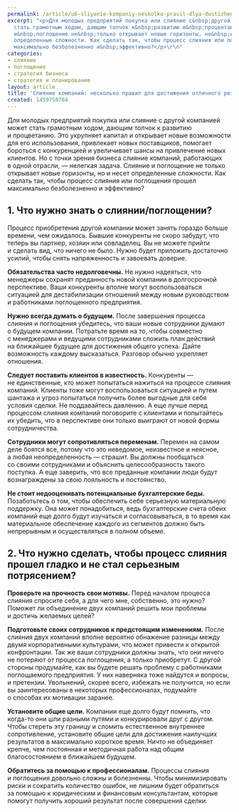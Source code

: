 ```yaml
---
permalink: /article/u6-sliyanie-kompaniy-neskolko-pravil-dlya-dostizheniya-otlichnogo-rezultata
excerpt: "<p>Для молодых предприятий покупка или слияние с&nbsp;другой компанией может
  стать грамотным ходом, дающим толчок к&nbsp;развитию и&nbsp;процветанию. Но слияние
  и&nbsp;поглощение не&nbsp;только открывает новые горизонты, но&nbsp;и&nbsp;несет
  определенные сложности. Как сделать так, чтобы процесс слияния или поглощения прошел
  максимально безболезненно и&nbsp;эффективно?</p>\r\n"
categories:
- слияние
- поглощение
- стратегия бизнеса
- стратегия и планирование
layout: article
title: 'Слияние компаний: несколько правил для достижения отличного результата'
created: 1459750784
---
```

Для молодых предприятий покупка или слияние с другой компанией может стать грамотным ходом, дающим толчок к развитию и процветанию. Это укрупняет капитал и открывает новые возможности для его использования, привлекает новых поставщиков, помогает бороться с конкуренцией и увеличивает шансы на привлечение новых клиентов. Но с точки зрения бизнеса слияние компаний, работающих в одной отрасли, — нелегкая задача. Слияние и поглощение не только открывает новые горизонты, но и несет определенные сложности. Как сделать так, чтобы процесс слияния или поглощения прошел максимально безболезненно и эффективно?

## 1. Что нужно знать о слиянии/поглощении? ##

Процесс приобретения другой компании может занять гораздо больше времени, чем ожидалось. Бывшие конкуренты не скоро забудут, что теперь вы партнер, хозяин или совладелец. Вы не можете прийти и сделать вид, что ничего не было. Нужно будет приложить достаточно усилий, чтобы снять напряженность и завоевать доверие.

**Обязательства часто недолговечны.** Не нужно надеяться, что менеджеры сохранят преданность новой компании в долгосрочной перспективе. Ваши конкуренты вполне могут воспользоваться ситуацией для дестабилизации отношений между новым руководством и работниками поглощенного предприятия.

**Нужно всегда думать о будущем.** После завершения процесса слияния и поглощения убедитесь, что ваши новые сотрудники думают о будущем компании. Потратьте время на то, чтобы совместно с менеджерами и ведущими сотрудниками сложить план действий на ближайшее будущее для достижения общего успеха. Дайте возможность каждому высказаться. Разговор обычно укрепляет отношения.

**Следует поставить клиентов в известность.** Конкуренты — не единственные, кто может попытаться нажиться на процессе слияния компаний. Клиенты тоже могут воспользоваться ситуацией и путем шантажа и угроз попытаться получить более выгодные для себя условия сделки. Не поддавайтесь давлению. А еще лучше перед процессом слияния компаний поговорите с клиентами и попытайтесь их убедить, что в перспективе они только выиграют от новой формы сотрудничества.

**Сотрудники могут сопротивляться переменам.** Перемен на самом деле боятся все, потому что это неведомое, неизвестное и неясное, а любая неопределенность — страшит. Вы должны пообщаться со своими сотрудниками и объяснить целесообразность такого поступка. А еще заверить, что все преданные компании люди будут вознаграждены за свою лояльность и постоянство.

**Не стоит недооценивать потенциальные бухгалтерские беды.** Позаботьтесь о том, чтобы обеспечить себе серьезную материальную поддержку. Она может понадобиться, ведь бухгалтерские счета обеих компаний еще долго будут изучаться и согласовываться, в то время как материальное обеспечение каждого из сегментов должно быть непрерывным и осуществляться в полном объеме.

## 2. Что нужно сделать, чтобы процесс слияния прошел гладко и не стал серьезным потрясением? ##

**Проверьте на прочность свои мотивы.** Перед началом процесса слияния спросите себя, а для чего мне, собственно, это нужно? Поможет ли объединение двух компаний решить мои проблемы и достичь желаемых целей?

**Подготовьте своих сотрудников к предстоящим изменениям.** После слияния двух компаний вполне вероятно обнажение разницы между двумя корпоративными культурами, что может привести к открытой конфронтации. Так же ваши сотрудники должны знать, что они ничего не потеряют от процесса поглощения, а только приобретут. С другой стороны продумайте, как вы будете решать проблему с работниками поглощаемого предприятия. У них наверняка тоже найдутся и вопросы, и претензии. Увольнений, скорее всего, избежать не получится, но если вы заинтересованы в некоторых профессионалах, подумайте о способах их мотивации заранее.

**Установите общие цели.** Компании еще долго будут помнить, что когда-то они шли разными путями и конкурировали друг с другом. Чтобы стереть эту границу и сломить естественное внутреннее сопротивление, установите общие цели для достижения наилучших результатов в максимально короткое время. Ничто не объединяет крепче, чем постоянная и методичная работа над общим благосостоянием в ближайшем будущем.

**Обратитесь за помощью к профессионалам.** Процессы слияния и поглощения довольно сложны и болезненны. Чтобы минимизировать риски и сократить количество ошибок, не лишним будет обратиться за помощью к юридическим и финансовым консультантам, которые помогут получить хороший результат после совершения сделки.

